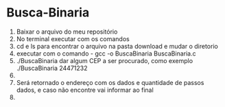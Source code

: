 # Busca-Binaria
 <ol>
  <li>Baixar o arquivo do meu repositório</li>
  <li>No terminal executar com os comandos</li>
  <li>cd e ls para encontrar o arquivo na pasta download e mudar o diretorio</li>
  <li>executar com o comando - gcc -o BuscaBinaria BuscaBinaria.c</li>
  <li>./BuscaBinaria dar algum CEP a ser procurado, como exemplo ./BuscaBinaria 24471232<li>
  <li>Será retornado o endereço com os dados e quantidade de passos dados, e caso não encontre vai informar ao final<li>
</ol>

